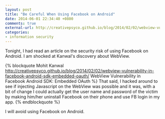 ```yaml
---
layout: post
title: "Be Careful When Using Facebook on Android"
date: 2014-06-01 22:34:40 +0800
comments: true
external-url: http://creativepsyco.github.io/blog/2014/02/02/webview-vulnerability-in-facebook-android-sdk-embedded-oauth/
categories: 
- information security
---
```


Tonight, I had read an article on the security risk of using Facebook
on Android.  I am shocked at Kanwal's discovery about WebView.

{% blockquote Mohit Kanwal http://creativepsyco.github.io/blog/2014/02/02/webview-vulnerability-in-facebook-android-sdk-embedded-oauth/ WebView Vulnerability in Facebook Android SDK: Embedded OAuth %}
That said, I hacked around to see if injecting Javascript on the
WebView was possible and it was, with a bit of change I could actually
get the user name and password of the victim by making him/her
uninstall Facebook on their phone and use FB login in my app.
{% endblockquote %}

I will avoid using Facebook on Android.

<!-- vim:se tw=70: -->
